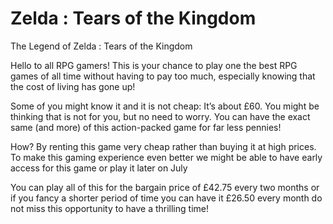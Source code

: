 # Zelda : Tears of the Kingdom
The Legend of Zelda : Tears of the Kingdom

Hello to all RPG gamers! This is your chance to play one the best RPG games of all time without having to pay too much, 
especially knowing that the cost of living has gone up!

Some of you might know it and it is not 
cheap: It’s about £60. You might be thinking that is not for you, but no need to worry.
You can have the exact same (and more) of this action-packed game for far less pennies! 

How? By renting this game very cheap rather than buying it at high prices.
To make this gaming experience even better we might be able to have early access for this game or
play it later on July

You can play all of this for the bargain price of £42.75 every two months or if you fancy a shorter period of time you can have it £26.50 every month do not miss this opportunity to have a thrilling time!
